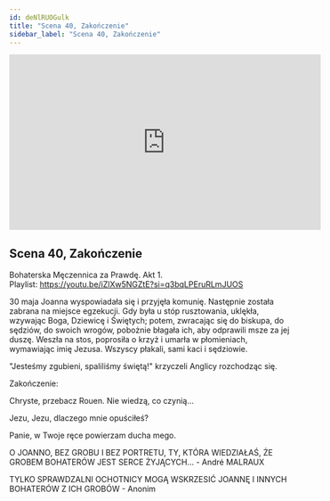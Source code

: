 ```yaml
---
id: deNlRUOGulk
title: "Scena 40, Zakończenie"
sidebar_label: "Scena 40, Zakończenie"
---
```


<div class="video-float-container">
  <iframe
    width="560"
    height="315"
    src="https://www.youtube.com/embed/deNlRUOGulk"
    title="YouTube video player"
    frameborder="0"
    allow="accelerometer; autoplay; clipboard-write; encrypted-media; gyroscope; picture-in-picture; web-share"
    referrerpolicy="strict-origin-when-cross-origin"
    allowfullscreen
  ></iframe>
</div>

## Scena 40, Zakończenie

Bohaterska Męczennica za Prawdę. Akt 1.  
Playlist: https://youtu.be/iZlXw5NGZtE?si=q3bqLPEruRLmJUOS

30 maja Joanna wyspowiadała się i przyjęła komunię. Następnie została zabrana na miejsce egzekucji. Gdy była u stóp rusztowania, uklękła, wzywając Boga, Dziewicę i Świętych; potem, zwracając się do biskupa, do sędziów, do swoich wrogów, pobożnie błagała ich, aby odprawili msze za jej duszę. Weszła na stos, poprosiła o krzyż i umarła w płomieniach, wymawiając imię Jezusa. Wszyscy płakali, sami kaci i sędziowie.

"Jesteśmy zgubieni, spaliliśmy świętą!" krzyczeli Anglicy rozchodząc się.

Zakończenie:

Chryste, przebacz Rouen. Nie wiedzą, co czynią...

Jezu, Jezu, dlaczego mnie opuściłeś?

Panie, w Twoje ręce powierzam ducha mego.



O JOANNO, BEZ GROBU I BEZ PORTRETU, TY, KTÓRA WIEDZIAŁAŚ, ŻE GROBEM BOHATERÓW JEST SERCE ŻYJĄCYCH... - André MALRAUX

  
TYLKO SPRAWDZALNI OCHOTNICY MOGĄ WSKRZESIĆ JOANNĘ I INNYCH BOHATERÓW Z ICH GROBÓW - Anonim
